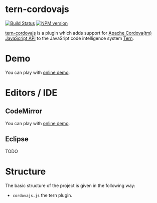 tern-cordovajs
===========

[![Build Status](https://secure.travis-ci.org/angelozerr/tern-cordovajs.png)](http://travis-ci.org/angelozerr/tern-cordovajs)
[![NPM version](https://img.shields.io/npm/v/tern-cordovajs.svg)](https://www.npmjs.org/package/tern-cordovajs)

[tern-cordovajs](https://github.com/vrubezhny/tern-cordovajs) is a plugin which adds support for [Apache Cordova(tm) JavaScript API](http://cordova.apache.org/) to the JavaSript code intelligence system [Tern](http://ternjs.net/).

# Demo

You can play with [online demo](http://demo-angelozerr.rhcloud.com/CodeMirror-Java/cordovajs.html).

# Editors / IDE

## CodeMirror

You can play with [online demo](http://demo-angelozerr.rhcloud.com/CodeMirror-Java/cordovajs.html).

## Eclipse

TODO

# Structure

The basic structure of the project is given in the following way:

* `cordovajs.js` the tern plugin.
